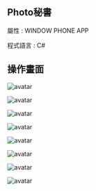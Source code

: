 
## Photo秘書

屬性 : WINDOW PHONE APP 

程式語言 : C# 


## 操作畫面

![avatar](./image/01.png)

![avatar](./image/02.png)

![avatar](./image/03.png)

![avatar](./image/04.png)

![avatar](./image/05.png)

![avatar](./image/06.png)

![avatar](./image/07.png)

![avatar](./image/08.png)
